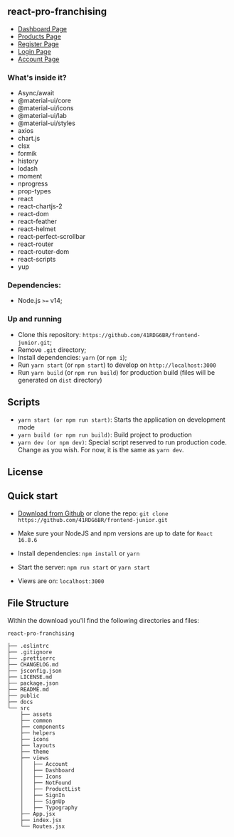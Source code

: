 ## react-pro-franchising

- [Dashboard Page](https://pro-franchising.netlify.app/app/dashboard)
- [Products Page](https://pro-franchising.netlify.app/app/products)
- [Register Page](https://pro-franchising.netlify.app/register)
- [Login Page](https://pro-franchising.netlify.app/login)
- [Account Page](https://pro-franchising.netlify.app/app/account)

### What's inside it?

*  Async/await
*  @material-ui/core
*  @material-ui/icons
*  @material-ui/lab
*  @material-ui/styles
*  axios
*  chart.js
*  clsx
*  formik
*  history
*  lodash
*  moment
*  nprogress
*  prop-types
*  react
*  react-chartjs-2
*  react-dom
*  react-feather
*  react-helmet
*  react-perfect-scrollbar
*  react-router
*  react-router-dom
*  react-scripts
*  yup

### Dependencies:

- Node.js `>=` v14;

### Up and running

- Clone this repository: `https://github.com/41RDG6BR/frontend-junior.git`;
- Remove `.git` directory;
- Install dependencies: `yarn` (or `npm i`);
- Run `yarn start` (or `npm start`) to develop on `http://localhost:3000`
- Run `yarn build` (or `npm run build`) for production build (files will be generated on `dist` directory)

## Scripts

- `yarn start (or npm run start)`: Starts the application on development mode
- `yarn build (or npm run build)`: Build project to production
- `yarn dev (or npm dev)`: Special script reserved to run production code. Change as you wish. For now, it is the same as `yarn dev`.

## License

## Quick start

- [Download from Github](https://github.com/41RDG6BR/frontend-junior.git) or clone the repo: `git clone https://github.com/41RDG6BR/frontend-junior.git`

- Make sure your NodeJS and npm versions are up to date for `React 16.8.6`

- Install dependencies: `npm install` or `yarn`

- Start the server: `npm run start` or `yarn start`

- Views are on: `localhost:3000`

## File Structure

Within the download you'll find the following directories and files:

```
react-pro-franchising

├── .eslintrc
├── .gitignore
├── .prettierrc
├── CHANGELOG.md
├── jsconfig.json
├── LICENSE.md
├── package.json
├── README.md
├── public
├── docs
└── src
	├── assets
	├── common
	├── components
	├── helpers
	├── icons
	├── layouts
	├── theme
	├── views
	│	├── Account
	│	├── Dashboard
	│	├── Icons
	│	├── NotFound
	│	├── ProductList
	│	├── SignIn
	│	├── SignUp
	│	├── Typography
	├── App.jsx
	├── index.jsx
	└── Routes.jsx
```
